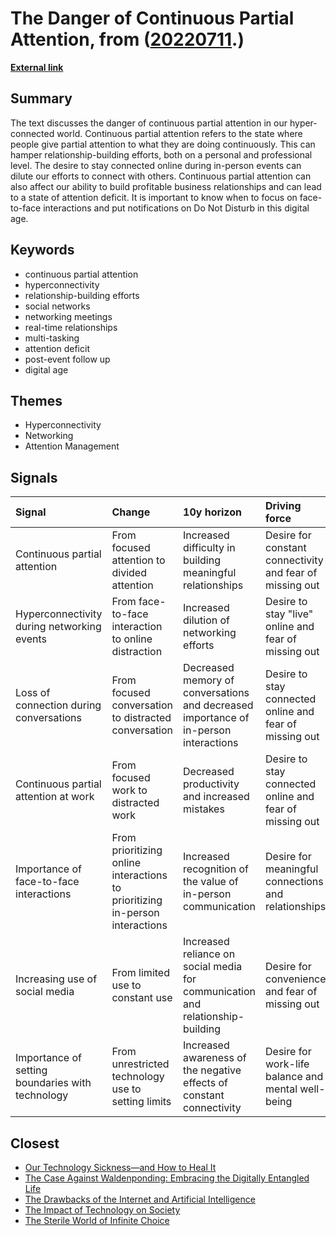 # __The Danger of Continuous Partial Attention__, from ([20220711](https://kghosh.substack.com/p/20220711).)

__[External link](https://www.entrepreneur.com/article/240254)__



## Summary

The text discusses the danger of continuous partial attention in our hyper-connected world. Continuous partial attention refers to the state where people give partial attention to what they are doing continuously. This can hamper relationship-building efforts, both on a personal and professional level. The desire to stay connected online during in-person events can dilute our efforts to connect with others. Continuous partial attention can also affect our ability to build profitable business relationships and can lead to a state of attention deficit. It is important to know when to focus on face-to-face interactions and put notifications on Do Not Disturb in this digital age.

## Keywords

* continuous partial attention
* hyperconnectivity
* relationship-building efforts
* social networks
* networking meetings
* real-time relationships
* multi-tasking
* attention deficit
* post-event follow up
* digital age

## Themes

* Hyperconnectivity
* Networking
* Attention Management

## Signals

| Signal                                           | Change                                                                       | 10y horizon                                                                          | Driving force                                            |
|:-------------------------------------------------|:-----------------------------------------------------------------------------|:-------------------------------------------------------------------------------------|:---------------------------------------------------------|
| Continuous partial attention                     | From focused attention to divided attention                                  | Increased difficulty in building meaningful relationships                            | Desire for constant connectivity and fear of missing out |
| Hyperconnectivity during networking events       | From face-to-face interaction to online distraction                          | Increased dilution of networking efforts                                             | Desire to stay "live" online and fear of missing out     |
| Loss of connection during conversations          | From focused conversation to distracted conversation                         | Decreased memory of conversations and decreased importance of in-person interactions | Desire to stay connected online and fear of missing out  |
| Continuous partial attention at work             | From focused work to distracted work                                         | Decreased productivity and increased mistakes                                        | Desire to stay connected online and fear of missing out  |
| Importance of face-to-face interactions          | From prioritizing online interactions to prioritizing in-person interactions | Increased recognition of the value of in-person communication                        | Desire for meaningful connections and relationships      |
| Increasing use of social media                   | From limited use to constant use                                             | Increased reliance on social media for communication and relationship-building       | Desire for convenience and fear of missing out           |
| Importance of setting boundaries with technology | From unrestricted technology use to setting limits                           | Increased awareness of the negative effects of constant connectivity                 | Desire for work-life balance and mental well-being       |

## Closest

* [Our Technology Sickness—and How to Heal It](c1bb890337ef382bfaa5720c9fd05134)
* [The Case Against Waldenponding: Embracing the Digitally Entangled Life](1f9f5c2997f105f07aba13ba1adb86e1)
* [The Drawbacks of the Internet and Artificial Intelligence](652fc7ec1f422e931bc5a9ba8011650a)
* [The Impact of Technology on Society](357214f864be2592efced782b93b25b3)
* [The Sterile World of Infinite Choice](7b316ebe449187b79e519a8c6d12a2cd)